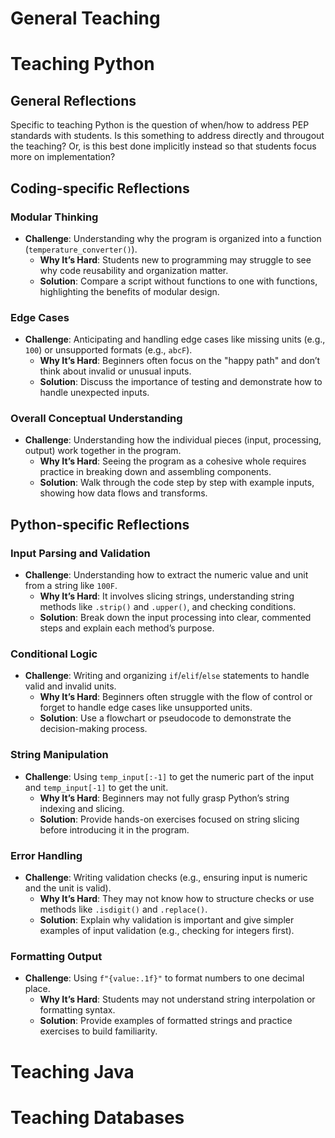 # General Teaching
# Teaching Python

## General Reflections
Specific to teaching Python is the question of when/how to address PEP standards with students. Is this something to address directly and througout the teaching? Or, is this best done implicitly instead so that students focus more on implementation?

## Coding-specific Reflections

### Modular Thinking
- **Challenge**: Understanding why the program is organized into a function (`temperature_converter()`).
  - **Why It’s Hard**: Students new to programming may struggle to see why code reusability and organization matter.
  - **Solution**: Compare a script without functions to one with functions, highlighting the benefits of modular design.

### Edge Cases
- **Challenge**: Anticipating and handling edge cases like missing units (e.g., `100`) or unsupported formats (e.g., `abcF`).
  - **Why It’s Hard**: Beginners often focus on the "happy path" and don’t think about invalid or unusual inputs.
  - **Solution**: Discuss the importance of testing and demonstrate how to handle unexpected inputs.

### Overall Conceptual Understanding
- **Challenge**: Understanding how the individual pieces (input, processing, output) work together in the program.
  - **Why It’s Hard**: Seeing the program as a cohesive whole requires practice in breaking down and assembling components.
  - **Solution**: Walk through the code step by step with example inputs, showing how data flows and transforms.


## Python-specific Reflections

### Input Parsing and Validation
- **Challenge**: Understanding how to extract the numeric value and unit from a string like `100F`.
  - **Why It’s Hard**: It involves slicing strings, understanding string methods like `.strip()` and `.upper()`, and checking conditions.
  - **Solution**: Break down the input processing into clear, commented steps and explain each method’s purpose.

### Conditional Logic
- **Challenge**: Writing and organizing `if`/`elif`/`else` statements to handle valid and invalid units.
  - **Why It’s Hard**: Beginners often struggle with the flow of control or forget to handle edge cases like unsupported units.
  - **Solution**: Use a flowchart or pseudocode to demonstrate the decision-making process.

### String Manipulation
- **Challenge**: Using `temp_input[:-1]` to get the numeric part of the input and `temp_input[-1]` to get the unit.
  - **Why It’s Hard**: Beginners may not fully grasp Python’s string indexing and slicing.
  - **Solution**: Provide hands-on exercises focused on string slicing before introducing it in the program.

### Error Handling
- **Challenge**: Writing validation checks (e.g., ensuring input is numeric and the unit is valid).
  - **Why It’s Hard**: They may not know how to structure checks or use methods like `.isdigit()` and `.replace()`.
  - **Solution**: Explain why validation is important and give simpler examples of input validation (e.g., checking for integers first).

### Formatting Output
- **Challenge**: Using `f"{value:.1f}"` to format numbers to one decimal place.
  - **Why It’s Hard**: Students may not understand string interpolation or formatting syntax.
  - **Solution**: Provide examples of formatted strings and practice exercises to build familiarity.

# Teaching Java
# Teaching Databases


